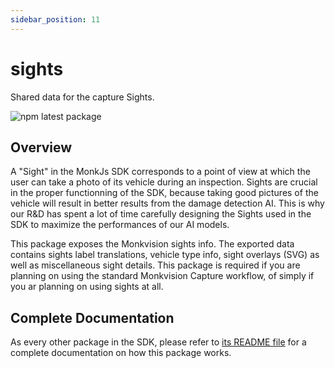 ```yaml
---
sidebar_position: 11
---
```


# sights
Shared data for the capture Sights.

![npm latest package](https://img.shields.io/npm/v/@monkvision/sights/latest.svg)

## Overview
A "Sight" in the MonkJs SDK corresponds to a point of view at which the user can take a photo of its vehicle during an
inspection. Sights are crucial in the proper functionning of the SDK, because taking good pictures of the vehicle will
result in better results from the damage detection AI. This is why our R&D has spent a lot of time carefully designing
the Sights used in the SDK to maximize the performances of our AI models.

This package exposes the Monkvision sights info. The exported data contains sights label translations, vehicle type
info, sight overlays (SVG) as well as miscellaneous sight details. This package is required if you are planning on using
the standard Monkvision Capture workflow, of simply if you ar planning on using sights at all.

## Complete Documentation
As every other package in the SDK, please refer to
[its README file](https://github.com/monkvision/monkjs/blob/main/packages/sights/README.md) for a complete
documentation on how this package works.

